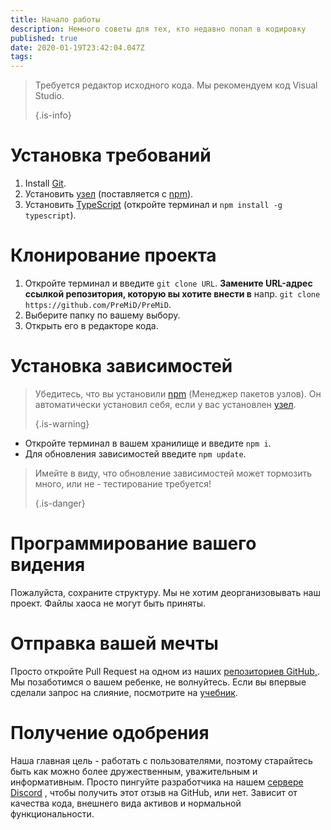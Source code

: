 ```yaml
---
title: Начало работы
description: Немного советы для тех, кто недавно попал в кодировку
published: true
date: 2020-01-19T23:42:04.047Z
tags:
---
```


> Требуется редактор исходного кода. Мы рекомендуем код Visual Studio. 
> 
> {.is-info}

# Установка требований
1. Install [Git](https://git-scm.com/).
2. Установить [узел](https://nodejs.org/en/) (поставляется с [npm](https://www.npmjs.com/)).
3. Установить [TypeScript](https://www.typescriptlang.org/index.html#download-links) (откройте терминал и `npm install -g typescript`).

# Клонирование проекта
1. Откройте терминал и введите `git clone URL`. **Замените URL-адрес ссылкой репозитория, которую вы хотите внести в** напр. `git clone https://github.com/PreMiD/PreMiD`.
2. Выберите папку по вашему выбору.
3. Открыть его в редакторе кода.

# Установка зависимостей
> Убедитесь, что вы установили [npm](https://www.npmjs.com/) (Менеджер пакетов узлов). Он автоматически установил себя, если у вас установлен [узел](https://nodejs.org/en/). 
> 
> {.is-warning}

- Откройте терминал в вашем хранилище и введите `npm i`.
- Для обновления зависимостей введите `npm update`.

> Имейте в виду, что обновление зависимостей может тормозить много, или не - тестирование требуется! 
> 
> {.is-danger}

# Программирование вашего видения
Пожалуйста, сохраните структуру. Мы не хотим деорганизовывать наш проект. Файлы хаоса не могут быть приняты.

# Отправка вашей мечты
Просто откройте Pull Request на одном из наших [репозиториев GitHub,](https://github.com/PreMiD/). Мы позаботимся о вашем ребенке, не волнуйтесь. Если вы впервые сделали запрос на слияние, посмотрите на [учебник](https://help.github.com/en/articles/creating-a-pull-request).

# Получение одобрения
Наша главная цель - работать с пользователями, поэтому старайтесь быть как можно более дружественным, уважительным и информативным. Просто пингуйте разработчика на нашем [сервере Discord](https://discord.gg/PreMiD) , чтобы получить этот отзыв на GitHub, или нет. Зависит от качества кода, внешнего вида активов и нормальной функциональности.